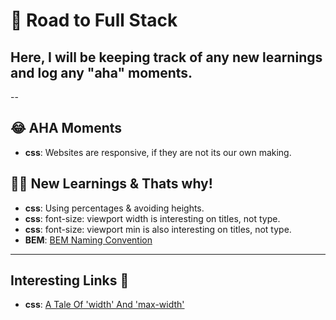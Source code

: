 # 🚀 Road to Full Stack

## Here, I will be keeping track of any new learnings and log any "aha" moments.

--

## 😂 AHA Moments

- **css**: Websites are responsive, if they are not its our own making.

## 👨‍🎓 New Learnings & Thats why!

- **css**: Using percentages & avoiding heights.
- **css**: font-size: viewport width is interesting on titles, not type.
- **css**: font-size: viewport min is also interesting on titles, not type.
- **BEM**: [BEM Naming Convention](https://www.youtube.com/watch?v=SLjHSVwXYq4)

---

## Interesting Links 🚀

- **css**: [A Tale Of 'width' And 'max-width'](https://css-tricks.com/tale-width-max-width/)
